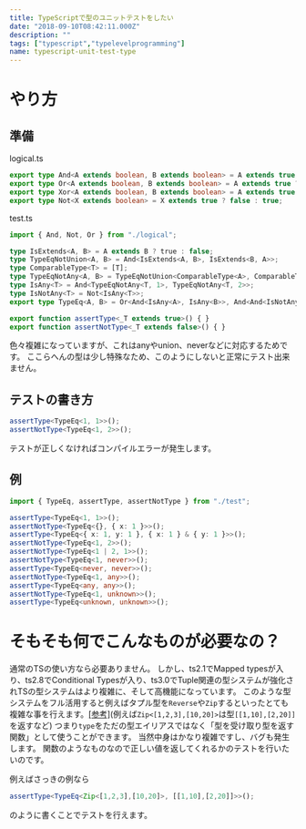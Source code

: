 ```yaml
---
title: TypeScriptで型のユニットテストをしたい
date: "2018-09-10T08:42:11.000Z"
description: ""
tags: ["typescript","typelevelprogramming"]
name: typescript-unit-test-type
---
```

# やり方

## 準備

logical.ts
```ts
export type And<A extends boolean, B extends boolean> = A extends true ? (B extends true ? true : false) : false;
export type Or<A extends boolean, B extends boolean> = A extends true ? true : (B extends true ? true : false);
export type Xor<A extends boolean, B extends boolean> = A extends true ? (B extends true ? false : true) : (B extends true ? true : false);
export type Not<X extends boolean> = X extends true ? false : true;
```

test.ts
```ts
import { And, Not, Or } from "./logical";

type IsExtends<A, B> = A extends B ? true : false;
type TypeEqNotUnion<A, B> = And<IsExtends<A, B>, IsExtends<B, A>>;
type ComparableType<T> = [T];
type TypeEqNotAny<A, B> = TypeEqNotUnion<ComparableType<A>, ComparableType<B>>;
type IsAny<T> = And<TypeEqNotAny<T, 1>, TypeEqNotAny<T, 2>>;
type IsNotAny<T> = Not<IsAny<T>>;
export type TypeEq<A, B> = Or<And<IsAny<A>, IsAny<B>>, And<And<IsNotAny<A>, IsNotAny<B>>, TypeEqNotAny<A, B>>>;

export function assertType<_T extends true>() { }
export function assertNotType<_T extends false>() { }
```
色々複雑になっていますが、これはanyやunion、neverなどに対応するためです。
ここらへんの型は少し特殊なため、このようにしないと正常にテスト出来ません。

## テストの書き方

```ts
assertType<TypeEq<1, 1>>();
assertNotType<TypeEq<1, 2>>();
```

テストが正しくなければコンパイルエラーが発生します。

## 例

```ts
import { TypeEq, assertType, assertNotType } from "./test";

assertType<TypeEq<1, 1>>();
assertNotType<TypeEq<{}, { x: 1 }>>();
assertType<TypeEq<{ x: 1, y: 1 }, { x: 1 } & { y: 1 }>>();
assertNotType<TypeEq<1, 2>>();
assertNotType<TypeEq<1 | 2, 1>>();
assertNotType<TypeEq<1, never>>();
assertType<TypeEq<never, never>>();
assertNotType<TypeEq<1, any>>();
assertType<TypeEq<any, any>>();
assertNotType<TypeEq<1, unknown>>();
assertType<TypeEq<unknown, unknown>>();
```


# そもそも何でこんなものが必要なの？
通常のTSの使い方なら必要ありません。
しかし、ts2.1でMapped typesが入り、ts2.8でConditional Typesが入り、ts3.0でTuple関連の型システムが強化されTSの型システムはより複雑に、そして高機能になっています。
このような型システムをフル活用すると例えばタプル型を`Reverse`や`Zip`するといったとても複雑な事を行えます。[\[参考\]](https://github.com/Microsoft/TypeScript/pull/24897)(例えば`Zip<[1,2,3],[10,20]>`は型`[[1,10],[2,20]]`を返すなど)
つまり`type`をただの型エイリアスではなく「型を受け取り型を返す関数」として使うことができます。
当然中身はかなり複雑ですし、バグも発生します。
関数のようなものなので正しい値を返してくれるかのテストを行いたいのです。

例えばさっきの例なら

```ts
assertType<TypeEq<Zip<[1,2,3],[10,20]>, [[1,10],[2,20]]>>();

```

のように書くことでテストを行えます。
